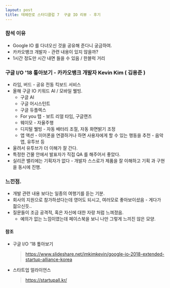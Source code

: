 ```yaml
---
layout: post
title: 테헤란로 스터디클럽 7  구글 IO 리뷰 - 후기
---
```


### 참석 이유
  * Google IO 를 다녀오신 것을 공유해 준다니 궁금하여.
  * 카카오뱅크 개발자 - 관련 내용이 있지 않을까? 
  * 1시간 정도만 시간 내면 들을 수 있음 / 한블럭 거리

### 구글 I/O '18 톺아보기 - 카카오뱅크 개발자 Kevin Kim ( 김용준 )
  * 라임, 버드 - 공유 전동 킥보드 서비스 
  * 올해 구글 IO 키워드 AI / 모바일 웰빙.
     * 구글 AI
     * 구글 어시스턴트     
     * 구글 듀플렉스     
     * For you 탭 - 보트 리얼 타임, 구글랜즈
     * 웨이모 - 자율주행          
     * 디지털 웰빙 - 자동 배터리 조절, 자동 화면밝기 조정
     * 앱 액션 - 이어폰을 연결하거나 하면 사용자에게 할 수 있는 행동을 추천 - 음악앱, 유투브 등
  * 울려서 유투브가 더 이해가 잘 간다.          
  * 특정한 건물 안에서 발표자가 직접 QA 를 해주어서 좋았다.
  * 실리콘 밸리에는 기획자가 없다 - 개발자 스스로가 제품을 잘 이해하고 기획 과 구현을 동시에 진행.
    
### 느낀점.    
  * 개발 관련 내용 보다는 일종의 여행기를 듣는 기분.
  * 회사의 지원으로 참가하셨다는데 영어도 되시고, 여러모로 좋아보이셨음 - 게다가 젊으신듯..
  * 질문들이 조금 공격적, 혹은 자신에 대한 자랑 처럼 느껴졌음.
     * 예의가 없는 느낌이였는데 페이스북을 보니 나만 그렇게 느끼진 않은 모양.  
        
#### 참조

   * 구글 I/O '18 톺아보기
     > <https://www.slideshare.net/imkimkevin/google-io-2018-extended-startup-alliance-korea>
    
   * 스타트업 얼라이언스
     > <https://startupall.kr/>
     